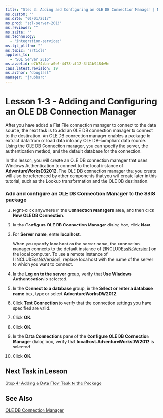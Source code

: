```yaml
---
title: "Step 3: Adding and Configuring an OLE DB Connection Manager | Microsoft Docs"
ms.custom: ""
ms.date: "03/01/2017"
ms.prod: "sql-server-2016"
ms.reviewer: ""
ms.suite: ""
ms.technology: 
  - "integration-services"
ms.tgt_pltfrm: ""
ms.topic: "article"
applies_to: 
  - "SQL Server 2016"
ms.assetid: e7b74cba-a0e5-4478-af12-3f81b9484e9e
caps.latest.revision: 19
ms.author: "douglasl"
manager: "jhubbard"
---
```

# Lesson 1-3 - Adding and Configuring an OLE DB Connection Manager
After you have added a Flat File connection manager to connect to the data source, the next task is to add an OLE DB connection manager to connect to the destination. An OLE DB connection manager enables a package to extract data from or load data into any OLE DB–compliant data source. Using the OLE DB Connection manager, you can specify the server, the authentication method, and the default database for the connection.  
  
In this lesson, you will create an OLE DB connection manager that uses Windows Authentication to connect to the local instance of **AdventureWorksDB2012**. The OLE DB connection manager that you create will also be referenced by other components that you will create later in this tutorial, such as the Lookup transformation and the OLE DB destination.  
  
### Add and configure an OLE DB Connection Manager to the SSIS package  
  
1.  Right-click anywhere in the **Connection Managers** area, and then click **New OLE DB Connection**.  
  
2.  In the **Configure OLE DB Connection Manager** dialog box, click **New**.  
  
3.  For **Server name**, enter **localhost**.  
  
    When you specify localhost as the server name, the connection manager connects to the default instance of [!INCLUDE[ssNoVersion](../../a9notintoc/includes/ssnoversion-md.md)] on the local computer. To use a remote instance of [!INCLUDE[ssNoVersion](../../a9notintoc/includes/ssnoversion-md.md)], replace localhost with the name of the server to which you want to connect.  
  
4.  In the **Log on to the server** group, verify that **Use Windows Authentication** is selected.  
  
5.  In the **Connect to a database** group, in the **Select or enter a database name** box, type or select **AdventureWorksDW2012**.  
  
6.  Click **Test Connection** to verify that the connection settings you have specified are valid.  
  
7.  Click **OK**.  
  
8.  Click **OK**.  
  
9. In the **Data Connections** pane of the **Configure OLE DB Connection Manager** dialog box, verify that **localhost.AdventureWorksDW2012** is selected.  
  
10. Click **OK**.  
  
## Next Task in Lesson  
[Step 4: Adding a Data Flow Task to the Package](../../integration-services/tutorials/lesson-1-4-adding-a-data-flow-task-to-the-package.md)  
  
## See Also  
[OLE DB Connection Manager](../../integration-services/connection-manager/ole-db-connection-manager.md)  
  
